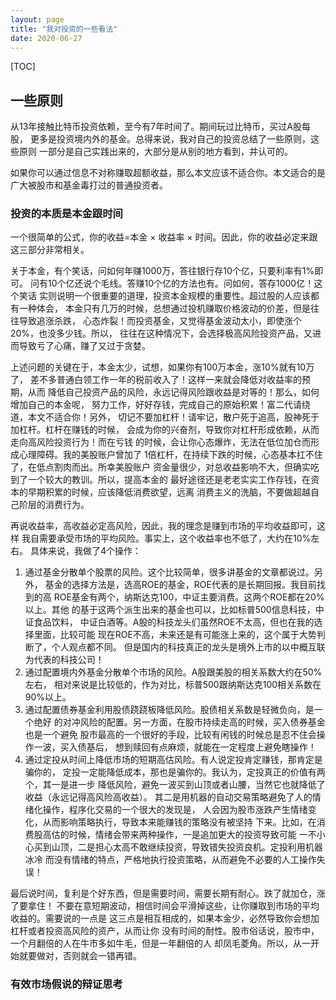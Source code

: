 ```yaml
---
layout: page
title: "我对投资的一些看法"
date: 2020-06-27
---
```

[TOC]


## 一些原则
从13年接触比特币投资依赖，至今有7年时间了。期间玩过比特币，买过A股每股，
更多是投资境内外的基金。总得来说，我对自己的投资总结了一些原则，这些原则
一部分是自己实践出来的，大部分是从别的地方看到，并认可的。

如果你可以通过信息不对称赚取超额收益，那么本文应该不适合你。本文适合的是
广大被股市和基金毒打过的普通投资者。

### 投资的本质是本金跟时间
一个很简单的公式，你的收益=本金 × 收益率 × 时间。因此，你的收益必定来跟
这三部分非常相关。

关于本金，有个笑话，问如何年赚1000万，答往银行存10个亿，只要利率有1%即可。
问有10个亿还说个毛线。答赚10个亿的方法也有。问如何，答存1000亿！这个笑话
实则说明一个很重要的道理，投资本金规模的重要性。超过股的人应该都有一种体会，
本金只有几万的时候，总想通过投机赚取价格波动的价差，但是往往导致追涨杀跌，
心态炸裂！而投资基金，又觉得基金波动太小，即使涨个20%，也没多少钱。所以，
往往在这种情况下，会选择极高风险投资产品，又进而导致亏了心痛，赚了又过于贪婪。

上述问题的关键在于，本金太少，试想，如果你有100万本金，涨10%就有10万了，
差不多普通白领工作一年的税前收入了！这样一来就会降低对收益率的预期，从而
降低自己投资产品的风险，永远记得风险跟收益是对等的！那么，如何增加自己的本金呢，
努力工作，好好存钱，完成自己的原始积累！富二代请绕道，本文不适合你！另外，
切记不要加杠杆！请牢记，散户死于追高，股神死于加杠杆。杠杆在赚钱的时候，
会成为你的兴奋剂，导致你对杠杆形成依赖，从而走向高风险投资行为！而在亏钱
的时候，会让你心态爆炸，无法在低位加仓而形成心理障碍。我的美股账户曾加了
1倍杠杆，在持续下跌的时候，心态基本扛不住了，在低点割肉而出。所幸美股账户
资金量很少，对总收益影响不大，但确实吃到了一个较大的教训。所以，提高本金的
最好途径还是老老实实工作存钱，在资本的早期积累的时候，应该降低消费欲望，远离
消费主义的洗脑，不要做超越自己阶层的消费行为。

再说收益率，高收益必定高风险，因此，我的理念是赚到市场的平均收益即可，这样
我自需要承受市场的平均风险。事实上，这个收益率也不低了，大约在10%左右。
具体来说，我做了4个操作：
1. 通过基金分散单个股票的风险。这个比较简单，很多讲基金的文章都说过。另外，
   基金的选择方法是，选高ROE的基金，ROE代表的是长期回报。我目前找到的高
   ROE基金有两个，纳斯达克100，中证主要消费。这两个ROE都在20%以上。其他
   的基于这两个派生出来的基金也可以，比如标普500信息科技，中证食品饮料，
   中证白酒等。A股的科技龙头们虽然ROE不太高，但也在我的选择里面，比较可能
   现在ROE不高，未来还是有可能涨上来的，这个属于大势判断了，个人观点都不同。
   但是国内的科技真正的龙头是境外上市的以中概互联为代表的科技公司！
2. 通过配置境内外基金分散单个市场的风险。A股跟美股的相关系数大约在50%左右，
   相对来说是比较低的，作为对比，标普500跟纳斯达克100相关系数在90%以上。
3. 通过配置债券基金利用股债跷跷板降低风险。股债相关系数是轻微负向，是一个绝好
   的对冲风险的配置。另一方面，在股市持续走高的时候，买入债券基金也是一个避免
   股市最高的一个很好的手段，比较有闲钱的时候总是忍不住会操作一波，买入债基后，
   想到赎回有点麻烦，就能在一定程度上避免瞎操作！
4. 通过定投从时间上降低市场的短期高估风险。有人说定投肯定赚钱，那肯定是骗你的，
   定投一定能降低成本，那也是骗你的。我认为，定投真正的价值有两个，其一是进一步
   降低风险，避免一波买到山顶或者山腰，当然它也就降低了收益（永远记得高风险高收益）。
   其二是用机器的自动交易策略避免了人的情绪化操作，程序化交易的一个很大的发现是，
   人会因为股市涨跌产生情绪变化，从而影响策略执行，导致本来能赚钱的策略没有被坚持
   下来。比如，在消费股高估的时候，情绪会带来两种操作，一是追加更大的投资导致可能
   一不小心买到山顶，二是担心太高不敢继续投资，导致错失投资良机。定投利用机器冰冷
   而没有情绪的特点，严格地执行投资策略，从而避免不必要的人工操作失误！

最后说时间，复利是个好东西，但是需要时间，需要长期有耐心。跌了就加仓，涨了要拿住！
不要在意短期波动，相信时间会平滑掉这些，让你赚取到市场的平均收益的。需要说的一点是
这三点是相互相成的，如果本金少，必然导致你会想加杠杆或者投资高风险的资产，从而让你
没有时间的耐性。股市俗话说，股市中，一个月翻倍的人在牛市多如牛毛，但是一年翻倍的人
却凤毛菱角。所以，从一开始就要做对，否则就会一错再错。


### 有效市场假说的辩证思考

